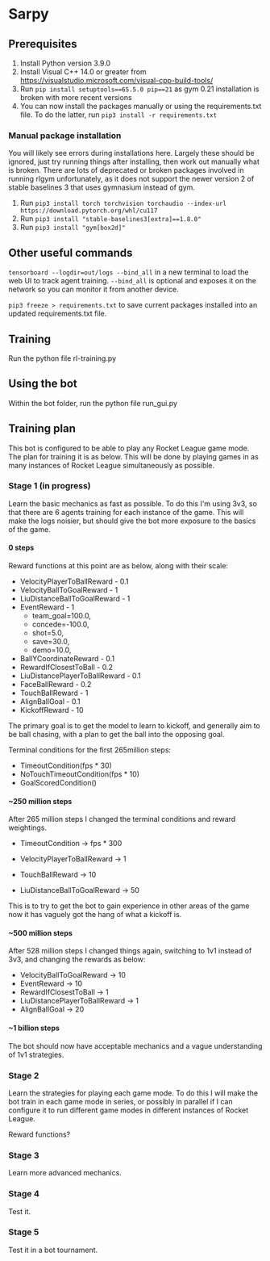 # Sarpy

## Prerequisites

1. Install Python version 3.9.0
2. Install Visual C++ 14.0 or greater from https://visualstudio.microsoft.com/visual-cpp-build-tools/
3. Run `pip install setuptools==65.5.0 pip==21` as gym 0.21 installation is broken with more recent versions
4. You can now install the packages manually or using the requirements.txt file. To do the latter, run `pip3 install -r requirements.txt`

### Manual package installation

You will likely see errors during installations here. Largely these should be ignored, just try running things after installing, then work out manually what is broken. There are lots of deprecated or broken packages involved in running rlgym unfortunately, as it does not support the newer version 2 of stable baselines 3 that uses gymnasium instead of gym.

1. Run `pip3 install torch torchvision torchaudio --index-url https://download.pytorch.org/whl/cu117`
2. Run `pip3 install "stable-baselines3[extra]==1.8.0"`
3. Run `pip3 install "gym[box2d]"`

## Other useful commands

`tensorboard --logdir=out/logs --bind_all` in a new terminal to load the web UI to track agent training. `--bind_all` is optional and exposes it on the network so you can monitor it from another device.

`pip3 freeze > requirements.txt` to save current packages installed into an updated requirements.txt file.

## Training

Run the python file rl-training.py

## Using the bot

Within the bot folder, run the python file run_gui.py

## Training plan

This bot is configured to be able to play any Rocket League game mode. The plan for training it is as below. This will be done by playing games in as many instances of Rocket League simultaneously as possible.

### Stage 1 (in progress)

Learn the basic mechanics as fast as possible. To do this I'm using 3v3, so that there are 6 agents training for each instance of the game. This will make the logs noisier, but should give the bot more exposure to the basics of the game. 

#### 0 steps

Reward functions at this point are as below, along with their scale:

- VelocityPlayerToBallReward - 0.1
- VelocityBallToGoalReward - 1
- LiuDistanceBallToGoalReward - 1 
- EventReward - 1
    - team_goal=100.0,
    - concede=-100.0,
    - shot=5.0,
    - save=30.0,
    - demo=10.0,
- BallYCoordinateReward - 0.1
- RewardIfClosestToBall - 0.2 
- LiuDistancePlayerToBallReward - 0.1 
- FaceBallReward - 0.2 
- TouchBallReward - 1
- AlignBallGoal - 0.1
- KickoffReward - 10

The primary goal is to get the model to learn to kickoff, and generally aim to be ball chasing, with a plan to get the ball into the opposing goal.

Terminal conditions for the first 265million steps: 

- TimeoutCondition(fps * 30)
- NoTouchTimeoutCondition(fps * 10)
- GoalScoredCondition()

#### ~250 million steps

After 265 million steps I changed the terminal conditions and reward weightings. 

- TimeoutCondition -> fps * 300

- VelocityPlayerToBallReward -> 1
- TouchBallReward -> 10
- LiuDistanceBallToGoalReward -> 50

This is to try to get the bot to gain experience in other areas of the game now it has vaguely got the hang of what a kickoff is.

#### ~500 million steps

After 528 million steps I changed things again, switching to 1v1 instead of 3v3, and changing the rewards as below: 

- VelocityBallToGoalReward -> 10
- EventReward -> 10
- RewardIfClosestToBall -> 1
- LiuDistancePlayerToBallReward -> 1
- AlignBallGoal -> 20

#### ~1 billion steps

The bot should now have acceptable mechanics and a vague understanding of 1v1 strategies.

### Stage 2

Learn the strategies for playing each game mode. To do this I will make the bot train in each game mode in series, or possibly in parallel if I can configure it to run different game modes in different instances of Rocket League. 

Reward functions?

### Stage 3

Learn more advanced mechanics.

### Stage 4

Test it. 

### Stage 5

Test it in a bot tournament.

